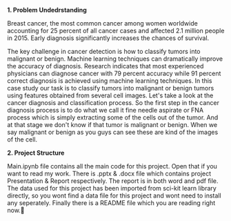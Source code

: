 **1. Problem Undedrstanding**

Breast cancer, the most common cancer among women worldwide accounting for 25 percent of all cancer cases and affected 2.1 million people in 2015. Early diagnosis significantly increases the chances of survival.

The key challenge in cancer detection is how to classify tumors into malignant or benign. Machine learning techniques can dramatically improve the accuracy of diagnosis. Research indicates that most experienced physicians can diagnose cancer with 79 percent accuracy while 91 percent correct diagnosis is achieved using machine learning techniques. In this case study our task is to classify tumors into malignant or benign tumors using features obtained from several cell images. Let's take a look at the cancer diagnosis and classification process. So the first step in the cancer diagnosis process is to do what we call it fine needle aspirate or FNA process which is simply extracting some of the cells out of the tumor. And at that stage we don't know if that tumor is malignant or benign. When we say malignant or benign as you guys can see these are kind of the images of the cell.

**2. Project Structure**

Main.ipynb file contains all the main code for this project. Open that if you want to read my work.
There is .pptx & .docx file which contains project Presentation & Report respectively. The report is in both word and pdf file.
The data used for this project has been imported from sci-kit learn library directly, so you wont find a data file for this project and wont need to install any seperately.
Finally there is a README file which you are reading right now.📖
